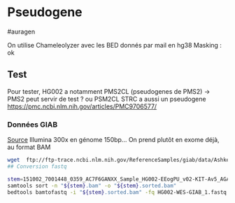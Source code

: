 # Pseudogene
#auragen

On utilise Chameleolyzer avec les BED donnés par mail en hg38
Masking : ok

## Test 
Pour tester, HG002 a notamment  PMS2CL (pseudogenes de PMS2) -> PMS2 peut servir de test ? ou PSM2CL
STRC a aussi un pseudogene
https://pmc.ncbi.nlm.nih.gov/articles/PMC9706577/

### Données GIAB
[Source](https://github.com/genome-in-a-bottle/giab_data_indexes?tab=readme-ov-file)
Illumina 300x en génome 150bp... 
On prend plutôt en exome déjà, au format BAM
```bash
wget  ftp://ftp-trace.ncbi.nlm.nih.gov/ReferenceSamples/giab/data/AshkenazimTrio/HG002_NA24385_son/OsloUniversityHospital_Exome/151002_7001448_0359_AC7F6GANXX_Sample_HG002-EEogPU_v02-KIT-Av5_AGATGTAC_L008.posiSrt.markDup.bam
## Conversion fastq

stem=151002_7001448_0359_AC7F6GANXX_Sample_HG002-EEogPU_v02-KIT-Av5_AGATGTAC_L008.posiSrt.markDup
samtools sort -n "${stem}.bam" -o "${stem}.sorted.bam"
bedtools bamtofastq -i "${stem}.sorted.bam" -fq HG002-WES-GIAB_1.fastq -fq2 HG002-WES-GIAB_2.fastq
```
